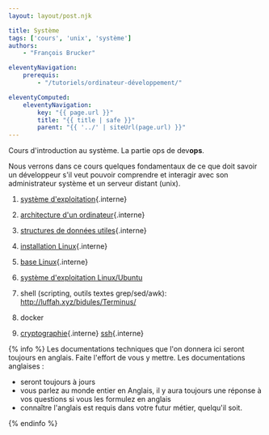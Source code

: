 ```yaml
---
layout: layout/post.njk

title: Système
tags: ['cours', 'unix', 'système']
authors:
    - "François Brucker"

eleventyNavigation:
    prerequis:
        - "/tutoriels/ordinateur-développement/"

eleventyComputed:
    eleventyNavigation:
        key: "{{ page.url }}"
        title: "{{ title | safe }}"
        parent: "{{ '../' | siteUrl(page.url) }}"
---
```



<!-- début résumé -->

Cours d'introduction au système. La partie ops de dev**ops**.

<!-- fin résumé -->

Nous verrons dans ce cours quelques fondamentaux de ce que doit savoir un développeur s'il veut pouvoir comprendre et interagir avec son administrateur système et un serveur distant (unix).

1. [système d'exploitation](./système-exploitation){.interne}
2. [architecture d'un ordinateur](./architecture-ordinateur){.interne}
3. [structures de données utiles](./structures-données-système){.interne}
4. [installation Linux](installation-linux){.interne}
5. [base Linux](bases-linux){.interne}
6. [système d'exploitation Linux/Ubuntu](./système-exploitation-linux)
7. shell (scripting, outils textes grep/sed/awk): <http://luffah.xyz/bidules/Terminus/>
8. docker

9.  [cryptographie](./cryptographie){.interne}
    [ssh](./ssh){.interne}

{% info %}
Les documentations techniques que l'on donnera ici seront toujours en anglais. Faite l'effort de vous y mettre. Les documentations anglaises :

* seront toujours à jours
* vous parlez au monde entier en Anglais, il y aura toujours une réponse à vos questions si vous les formulez en anglais
* connaître l'anglais est requis dans votre futur métier, quelqu'il soit.

{% endinfo %}
